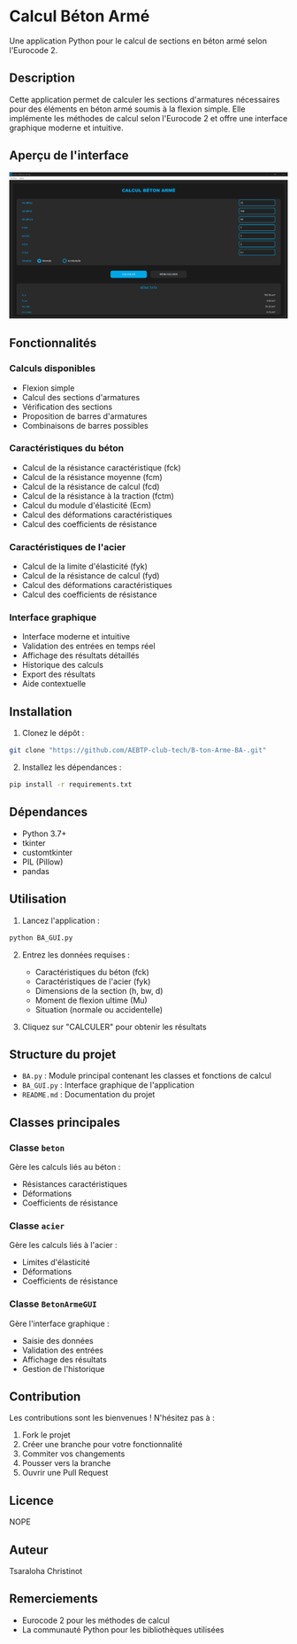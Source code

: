 # Calcul Béton Armé

Une application Python pour le calcul de sections en béton armé selon l'Eurocode 2.

## Description

Cette application permet de calculer les sections d'armatures nécessaires pour des éléments en béton armé soumis à la flexion simple. Elle implémente les méthodes de calcul selon l'Eurocode 2 et offre une interface graphique moderne et intuitive.

## Aperçu de l'interface

![Aperçu de l'interface](Interface.png)

## Fonctionnalités

### Calculs disponibles
- Flexion simple
- Calcul des sections d'armatures
- Vérification des sections
- Proposition de barres d'armatures
- Combinaisons de barres possibles

### Caractéristiques du béton
- Calcul de la résistance caractéristique (fck)
- Calcul de la résistance moyenne (fcm)
- Calcul de la résistance de calcul (fcd)
- Calcul de la résistance à la traction (fctm)
- Calcul du module d'élasticité (Ecm)
- Calcul des déformations caractéristiques
- Calcul des coefficients de résistance

### Caractéristiques de l'acier
- Calcul de la limite d'élasticité (fyk)
- Calcul de la résistance de calcul (fyd)
- Calcul des déformations caractéristiques
- Calcul des coefficients de résistance

### Interface graphique
- Interface moderne et intuitive
- Validation des entrées en temps réel
- Affichage des résultats détaillés
- Historique des calculs
- Export des résultats
- Aide contextuelle

## Installation

1. Clonez le dépôt :
```bash
git clone "https://github.com/AEBTP-club-tech/B-ton-Arme-BA-.git"
```

2. Installez les dépendances :
```bash
pip install -r requirements.txt
```

## Dépendances

- Python 3.7+
- tkinter
- customtkinter
- PIL (Pillow)
- pandas

## Utilisation

1. Lancez l'application :
```bash
python BA_GUI.py
```

2. Entrez les données requises :
   - Caractéristiques du béton (fck)
   - Caractéristiques de l'acier (fyk)
   - Dimensions de la section (h, bw, d)
   - Moment de flexion ultime (Mu)
   - Situation (normale ou accidentelle)

3. Cliquez sur "CALCULER" pour obtenir les résultats

## Structure du projet

- `BA.py` : Module principal contenant les classes et fonctions de calcul
- `BA_GUI.py` : Interface graphique de l'application
- `README.md` : Documentation du projet

## Classes principales

### Classe `beton`
Gère les calculs liés au béton :
- Résistances caractéristiques
- Déformations
- Coefficients de résistance

### Classe `acier`
Gère les calculs liés à l'acier :
- Limites d'élasticité
- Déformations
- Coefficients de résistance

### Classe `BetonArmeGUI`
Gère l'interface graphique :
- Saisie des données
- Validation des entrées
- Affichage des résultats
- Gestion de l'historique

## Contribution

Les contributions sont les bienvenues ! N'hésitez pas à :
1. Fork le projet
2. Créer une branche pour votre fonctionnalité
3. Commiter vos changements
4. Pousser vers la branche
5. Ouvrir une Pull Request

## Licence

NOPE

## Auteur

Tsaraloha Christinot 

## Remerciements

- Eurocode 2 pour les méthodes de calcul
- La communauté Python pour les bibliothèques utilisées 